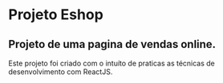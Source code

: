 # Projeto Eshop
## Projeto de uma pagina de vendas online.
Este projeto foi criado com o intuíto de praticas as técnicas de desenvolvimento com ReactJS.
